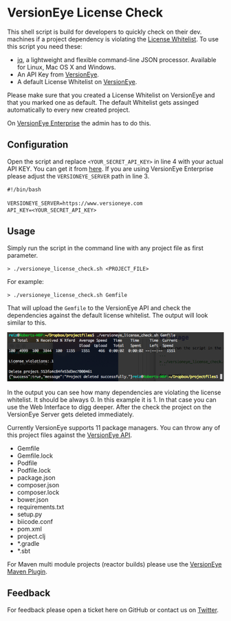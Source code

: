 # VersionEye License Check

This shell script is build for developers to quickly check on their dev. machines if a project dependency is violating the [License Whitelist](http://blog.versioneye.com/2014/09/15/license-whitelist/). To use this script you need these: 

 - [jq](http://stedolan.github.io/jq/), a lightweight and flexible command-line JSON processor. Available for Linux, Mac OS X and Windows. 
 - An API Key from [VersionEye](https://www.versioneye.com/).  
 - A default License Whitelist on [VersionEye](https://www.versioneye.com/).

Please make sure that you created a License Whitelist on VersionEye and that you marked one as default. The default Whitelist gets assinged automatically to every new created project. 

On [VersionEye Enterprise](https://www.versioneye.com/enterprise) the admin has to do this. 

## Configuration

Open the script and replace `<YOUR_SECRET_API_KEY>` in line 4 with your actual API KEY. You can get it from [here](https://www.versioneye.com/settings/api). If you are using VersionEye Enterprise please adjust the `VERSIONEYE_SERVER` path in line 3. 

```
#!/bin/bash 

VERSIONEYE_SERVER=https://www.versioneye.com
API_KEY=<YOUR_SECRET_API_KEY> 
```

## Usage

Simply run the script in the command line with any project file as first parameter. 

```
> ./versioneye_license_check.sh <PROJECT_FILE>
```

For example: 

```
> ./versioneye_license_check.sh Gemfile
```

That will upload the `Gemfile` to the VersionEye API and check the dependencies against the default license whitelist. The output will look similar to this. 

![VersionEye Dependencies](images/VersionEyeLicenseWhitelistOutput.png)

In the output you can see how many dependencies are violating the license whitelist. It should be always 0. In this example it is 1. In that case you can use the Web Interface to digg deeper. After the check the project on the VersionEye Server gets deleted immediately. 

Currently VersionEye supports 11 package managers. You can throw any of this project files against the [VersionEye API](https://www.versioneye.com/api/). 

 - Gemfile 
 - Gemfile.lock 
 - Podfile 
 - Podfile.lock 
 - package.json 
 - composer.json 
 - composer.lock
 - bower.json 
 - requirements.txt 
 - setup.py 
 - biicode.conf 
 - pom.xml 
 - project.clj 
 - *.gradle 
 - *.sbt 
 
For Maven multi module projects (reactor builds) please use the [VersionEye Maven Plugin](https://github.com/versioneye/versioneye_maven_plugin). 
 
## Feedback 

For feedback please open a ticket here on GitHub or contact us on [Twitter](https://twitter.com/versioneye). 
 
 